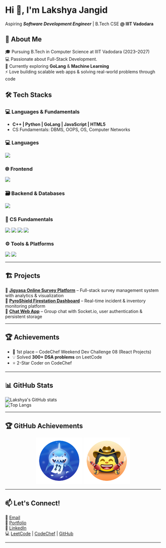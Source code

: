 # Hi 👋, I'm Lakshya Jangid  
Aspiring ***Software Development Engineer*** | B.Tech CSE **@ IIIT Vadodara**

## 🚀 About Me  
🎓 Pursuing B.Tech in Computer Science at IIIT Vadodara (2023–2027)  
💻 Passionate about Full-Stack Development.  
🌱 Currently exploring **GoLang** & **Machine Learning**  
⚡ Love building scalable web apps & solving real-world problems through code  

## 🛠️ Tech Stacks  

### 💻 Languages & Fundamentals  
- **C++ | Python | GoLang | JavaScript | HTML5**  
- CS Fundamentals: DBMS, OOPS, OS, Computer Networks  


### 💻 Languages  
<p align="left">  
  <img src="https://skillicons.dev/icons?i=cpp,python,go,js,html,css" />  
</p>  

### 🌐 Frontend  
<p align="left">  
  <img src="https://skillicons.dev/icons?i=react,tailwind" />  
</p>  

### 🗃 Backend & Databases  
<p align="left">  
  <img src="https://skillicons.dev/icons?i=nodejs,express,mongodb,mysql" />  
</p>  

### 📘 CS Fundamentals  
<p align="left">
  <img src="https://img.shields.io/badge/DBMS-4479A1?style=for-the-badge&logo=databricks&logoColor=white" />
  <img src="https://img.shields.io/badge/OOPS-00599C?style=for-the-badge&logo=c%2B%2B&logoColor=white" />
  <img src="https://img.shields.io/badge/Operating%20System-FF6C37?style=for-the-badge&logo=linux&logoColor=white" />
  <img src="https://img.shields.io/badge/Computer%20Networks-2C8EBB?style=for-the-badge&logo=cisco&logoColor=white" />
</p>



### ⚙️ Tools & Platforms  
<p align="left">
  <img src="https://skillicons.dev/icons?i=github,vercel,vscode" />  
  <img src="https://img.shields.io/badge/Overleaf-47A141?style=for-the-badge&logo=overleaf&logoColor=white" />
</p>

---

## 🏗️ Projects  

🔹 [**Jigyasa Online Survey Platform**](https://github.com/Lakshya-jangid-08/Jigyasa_Online-survey-mangement) – Full-stack survey management system with analytics & visualization  
🔹 [**PyroShield Firestation Dashboard**](https://github.com/Lakshya-jangid-08/PyroShield) – Real-time incident & inventory monitoring platform   
🔹 [**Chat Web App**](https://github.com/Lakshya-jangid-08/CHAT.WEB.APP) – Group chat with Socket.io, user authentication & persistent storage  

---

## 🏆 Achievements  
- 🥇 1st place – CodeChef Weekend Dev Challenge 08 (React Projects)  
- 💡 Solved **300+ DSA problems** on LeetCode  
- ⭐ 2-Star Coder on CodeChef  

---

## 📊 GitHub Stats  
![Lakshya's GitHub stats](https://github-readme-stats.vercel.app/api?username=Lakshya-jangid-08&show_icons=true&theme=radical)  
![Top Langs](https://github-readme-stats.vercel.app/api/top-langs/?username=Lakshya-jangid-08&layout=compact&theme=radical)  

---

## 🏆 GitHub Achievements  

<p align="center">
  <img src="Assets/pullShark.png" alt="Pull Shark" width="150"/>
  <img src="Assets/quickDraw.png" alt="Quick Draw" width="150"/>
</p>

---

## 📫 Let's Connect!  
📧 [Email](mailto:thelakshya31@gmail.com)  
🔗 [Portfolio](https://portfolio-taupe-seven-84.vercel.app/)  
💼 [LinkedIn](https://in.linkedin.com/in/lakshya-jangid-0562502a2)  
💻 [LeetCode](https://leetcode.com/u/Mr_Lakshya/) | [CodeChef](https://www.codechef.com/users/the_ljangid) | [GitHub](https://github.com/Lakshya-jangid-08)  

---
